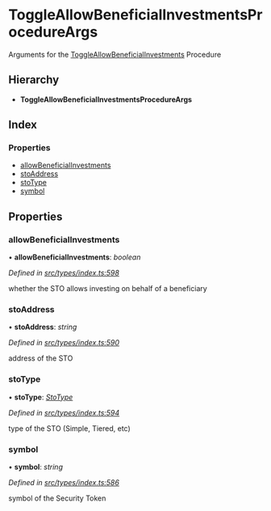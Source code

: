 # ToggleAllowBeneficialInvestmentsProcedureArgs

Arguments for the [ToggleAllowBeneficialInvestments](../enums/_types_index_.proceduretype.md#toggleallowbeneficialinvestments) Procedure

## Hierarchy

* **ToggleAllowBeneficialInvestmentsProcedureArgs**

## Index

### Properties

* [allowBeneficialInvestments](../interfaces/_types_index_.toggleallowbeneficialinvestmentsprocedureargs.md#allowbeneficialinvestments)
* [stoAddress](../interfaces/_types_index_.toggleallowbeneficialinvestmentsprocedureargs.md#stoaddress)
* [stoType](../interfaces/_types_index_.toggleallowbeneficialinvestmentsprocedureargs.md#stotype)
* [symbol](../interfaces/_types_index_.toggleallowbeneficialinvestmentsprocedureargs.md#symbol)

## Properties

### allowBeneficialInvestments

• **allowBeneficialInvestments**: _boolean_

_Defined in_ [_src/types/index.ts:598_](https://github.com/PolymathNetwork/polymath-sdk/blob/e8bbc1e/src/types/index.ts#L598)

whether the STO allows investing on behalf of a beneficiary

### stoAddress

• **stoAddress**: _string_

_Defined in_ [_src/types/index.ts:590_](https://github.com/PolymathNetwork/polymath-sdk/blob/e8bbc1e/src/types/index.ts#L590)

address of the STO

### stoType

• **stoType**: [_StoType_](../enums/_types_index_.stotype.md)

_Defined in_ [_src/types/index.ts:594_](https://github.com/PolymathNetwork/polymath-sdk/blob/e8bbc1e/src/types/index.ts#L594)

type of the STO \(Simple, Tiered, etc\)

### symbol

• **symbol**: _string_

_Defined in_ [_src/types/index.ts:586_](https://github.com/PolymathNetwork/polymath-sdk/blob/e8bbc1e/src/types/index.ts#L586)

symbol of the Security Token

